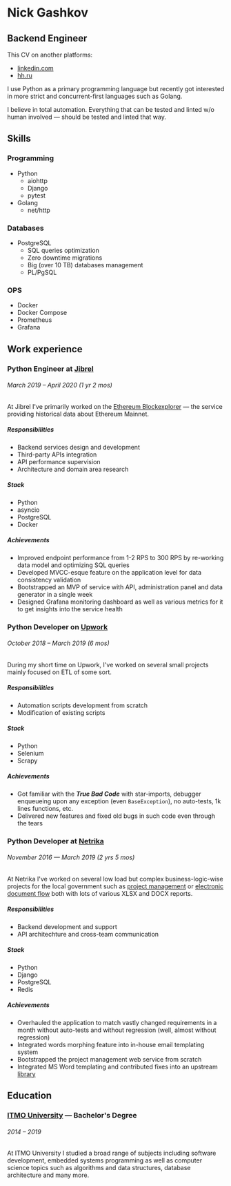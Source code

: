 # Nick Gashkov

## Backend Engineer

This CV on another platforms:

- [linkedin.com](https://www.linkedin.com/in/gashkov/)
- [hh.ru](https://spb.hh.ru/resume/64ef8030ff03401f800039ed1f443979507a73)

I use Python as a primary programming language but recently got interested in more strict and concurrent-first languages such as Golang.

I believe in total automation. Everything that can be tested and linted w/o human involved — should be tested and linted that way.

## Skills

### Programming

- Python
    - aiohttp
    - Django
    - pytest
- Golang
    - net/http

### Databases

- PostgreSQL
    - SQL queries optimization
    - Zero downtime migrations
    - Big (over 10 TB) databases management
    - PL/PgSQL

### OPS

- Docker
- Docker Compose
- Prometheus
- Grafana

## Work experience

### Python Engineer at [Jibrel](https://jibrel.network)

###### March 2019 – April 2020 (1 yr 2 mos)

At Jibrel I've primarily worked on the 
[Ethereum Blockexplorer](https://ethbe.api.jsearch.io) — the service providing 
historical data about Ethereum Mainnet.

##### Responsibilities

- Backend services design and development
- Third-party APIs integration
- API performance supervision
- Architecture and domain area research

##### Stack

- Python
- asyncio
- PostgreSQL
- Docker

##### Achievements

- Improved endpoint performance from 1-2 RPS to 300 RPS by re-working data model
and optimizing SQL queries
- Developed MVCC-esque feature on the application level for data consistency
validation
- Bootstrapped an MVP of service with API, administration panel and data
generator in a single week
- Designed Grafana monitoring dashboard as well as various metrics for it to get
insights into the service health

### Python Developer on [Upwork](https://www.upwork.com/freelancers/~01e53467dfc4f476c8?viewMode=1)

###### October 2018 – March 2019 (6 mos)

During my short time on Upwork, I've worked on several small projects mainly
focused on ETL of some sort.

##### Responsibilities

- Automation scripts development from scratch
- Modification of existing scripts

##### Stack

- Python
- Selenium
- Scrapy

##### Achievements

- Got familiar with the ***True Bad Code*** with star-imports, debugger
enqueueing upon any exception (even `BaseException`), no auto-tests, 1k lines
functions, etc.
- Delivered new features and fixed old bugs in such code even through the tears

### Python Developer at [Netrika](https://netrika.ru)

###### November 2016 — March 2019 (2 yrs 5 mos)

At Netrika I've worked on several low load but complex business-logic-wise
projects for the local government such as
[project management](https://isup.gov.spb.ru) or
[electronic document flow](https://tz.kis.gov.spb.ru) both with lots of various
XLSX and DOCX reports.

##### Responsibilities

- Backend development and support
- API architechture and cross-team communication

##### Stack

- Python
- Django
- PostgreSQL
- Redis

##### Achievements

- Overhauled the application to match vastly changed requirements in a month
without auto-tests and without regression (well, almost without regression)
- Integrated words morphing feature into in-house email templating system
- Bootstrapped the project management web service from scratch
- Integrated MS Word templating and contributed fixes into an upstream
[library](https://github.com/elapouya/python-docx-template)

## Education

### [ITMO University](https://en.itmo.ru/en/) — Bachelor's Degree

###### 2014 – 2019

At ITMO University I studied a broad range of subjects including software
development, embedded systems programming as well as computer science topics
such as algorithms and data structures, database architecture and many more.
